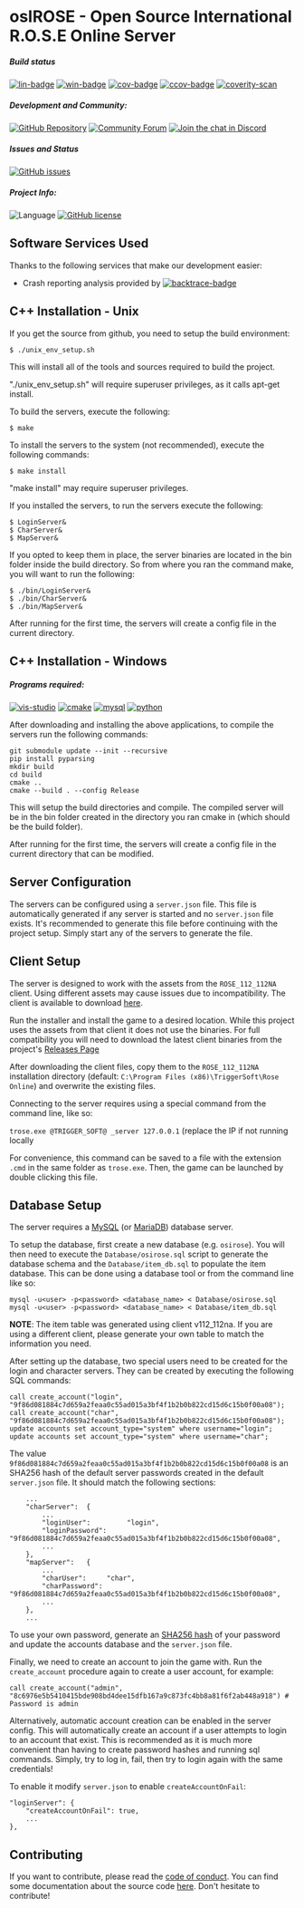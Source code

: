 osIROSE - Open Source International R.O.S.E Online Server
===================================================

##### Build status
[![lin-badge]][lin-link] [![win-badge]][win-link]
[![cov-badge]][cov-link] [![ccov-badge]][ccov-link]
[![coverity-scan]][coverity-scan-link]

[lin-badge]: https://travis-ci.org/dev-osrose/osIROSE-new.svg?branch=trunk "Linux build status"
[lin-link]:  https://travis-ci.org/dev-osrose/osIROSE-new "Linux build status"
[win-badge]: https://ci.appveyor.com/api/projects/status/20x0eufp7djvunf3/branch/trunk?svg=true "Windows build status"
[win-link]:  https://ci.appveyor.com/project/RavenX8/osirose-new/branch/trunk "Windows build status"
[cov-badge]: https://coveralls.io/repos/github/dev-osrose/osIROSE-new/badge.svg?branch=trunk&service=github
[cov-link]:  https://coveralls.io/github/dev-osrose/osIROSE-new?branch=trunk
[ccov-badge]: https://codecov.io/gh/dev-osrose/osIROSE-new/branch/trunk/graph/badge.svg
[ccov-link]: https://codecov.io/gh/dev-osrose/osIROSE-new/branch/trunk
[coverity-scan]: https://scan.coverity.com/projects/7232/badge.svg
[coverity-scan-link]: https://scan.coverity.com/projects/dev-osrose-osirose-new
[backtrace-badge]: https://img.shields.io/badge/Crash%20Report%20Analysis-backtrace.io-informational
[backtrace-link]: https://backtrace.io


##### Development and Community:
[![GitHub Repository](https://img.shields.io/badge/github-dev--osrose/osIROSE--new-green.svg)](https://github.com/dev-osrose/osIROSE-new)
[![Community Forum](https://img.shields.io/badge/forum-http%3A%2F%2Fforum.dev--osrose.com-green.svg)](http://forum.dev-osrose.com/index.php)
[![Join the chat in Discord](https://img.shields.io/discord/454345032846016515.svg)](https://discord.gg/u7UE5fW)

##### Issues and Status
[![GitHub issues](https://img.shields.io/github/issues/dev-osrose/osIROSE-new.svg)](https://github.com/dev-osrose/osIROSE-new/issues)

##### Project Info:
![Language](https://img.shields.io/badge/language-C++-yellow.svg)
[![GitHub license](https://img.shields.io/badge/license-Apache%202-blue.svg)](https://raw.githubusercontent.com/dev-osrose/osIROSE-new/master/LICENSE.txt)

Software Services Used
-----------------------
Thanks to the following services that make our development easier:

- Crash reporting analysis provided by [![backtrace-badge]][backtrace-link]


C++ Installation - Unix
-----------------------

If you get the source from github, you need to setup the build environment:

    $ ./unix_env_setup.sh

This will install all of the tools and sources required to build the project.

"./unix_env_setup.sh" will require superuser privileges, as it calls apt-get install.

To build the servers, execute the following:

    $ make

To install the servers to the system (not recommended), execute the following commands:

    $ make install

"make install" may require superuser privileges.

If you installed the servers, to run the servers execute the following:

    $ LoginServer&
    $ CharServer&
    $ MapServer&

If you opted to keep them in place, the server binaries are located in the bin folder inside the build directory. So from where you ran the command make, you will want to run the following:

    $ ./bin/LoginServer&
    $ ./bin/CharServer&
    $ ./bin/MapServer&

After running for the first time, the servers will create a config file in the current directory.

C++ Installation - Windows
-----------------------

##### Programs required:
[![vis-studio]][vis-studio-link]
[![cmake]][cmake-link]
[![mysql]][mysql-link]
[![python]][python-link]

[vis-studio]: https://img.shields.io/badge/Visual%20Studio-Download-blue.svg "Download Visual Stuido"
[vis-studio-link]: https://visualstudio.microsoft.com/downloads/ "Download Visual Stuido"
[cmake]: https://img.shields.io/badge/CMake-Download-blue.svg "Download CMake"
[cmake-link]: https://cmake.org/download/ "Download CMake"
[mysql]: https://img.shields.io/badge/MySQL%20Connector%20C%2064--bit-Download-blue.svg "Download MySQL Connector:C 64-bit"
[mysql-link]: http://dev.mysql.com/downloads/connector/c/ "Download MySQL Connector:C 64-bit"
[python]: https://img.shields.io/badge/Python-Download-blue.svg "Download Python 2.7"
[python-link]: https://www.python.org/downloads/release/python-2715/ "Download Python"

After downloading and installing the above applications, to compile the servers run the following commands:

    git submodule update --init --recursive
    pip install pyparsing
    mkdir build
    cd build
    cmake ..
    cmake --build . --config Release

This will setup the build directories and compile. The compiled server will be in the bin folder created in the directory you ran cmake in (which should be the build folder).

After running for the first time, the servers will create a config file in the current directory that can be modified.

Server Configuration
--------------------
The servers can be configured using a `server.json` file. This file is automatically generated if any
server is started and no `server.json` file exists. It's recommended to generate this file before
continuing with the project setup. Simply start any of the servers to generate the file.

Client Setup
------------
The server is designed to work with the assets from the `ROSE_112_112NA` client. Using different
assets may cause issues due to incompatibility. The client is available to download
[here](https://mega.nz/#F!8AkG3TzJ!6eoMc65tHmF_d_6nAvf8ZA?UQc3zZKb).

Run the installer and install the game to a desired location. While this project uses the assets
from that client it does not use the binaries. For full compatibility you will need to download
the latest client binaries from the project's [Releases Page](https://github.com/dev-osrose/osIROSE-new/releases)

After downloading the client files, copy them to the `ROSE_112_112NA` installation directory (default:
`C:\Program Files (x86)\TriggerSoft\Rose Online`) and overwrite the existing files.

 Connecting to the server requires using a special command from the command line, like so:

`trose.exe @TRIGGER_SOFT@ _server 127.0.0.1` (replace the IP if not running locally

For convenience, this command can be saved to a file with the extension `.cmd` in the same folder
as `trose.exe`. Then, the game can be launched by double clicking this file.

Database Setup
---------------
The server requires a [MySQL](https://mysql.com/) (or [MariaDB](https://mariadb.com/)) database server.

To setup the database, first create a new database (e.g. `osirose`). You will then need to execute the
`Database/osirose.sql` script to generate the database schema and the `Database/item_db.sql` to
populate the item database. This can be done using a database tool or from the command line like so:
```
mysql -u<user> -p<password> <database_name> < Database/osirose.sql
mysql -u<user> -p<password> <database_name> < Database/item_db.sql
```

**NOTE**: The item table was generated using client v112_112na. If you are using a different client,
please generate your own table to match the information you need.

After setting up the database, two special users need to be created for the login and character
servers. They can be created by executing the following SQL commands:

```
call create_account("login", "9f86d081884c7d659a2feaa0c55ad015a3bf4f1b2b0b822cd15d6c15b0f00a08");
call create_account("char", "9f86d081884c7d659a2feaa0c55ad015a3bf4f1b2b0b822cd15d6c15b0f00a08");
update accounts set account_type="system" where username="login";
update accounts set account_type="system" where username="char";
```

The value `9f86d081884c7d659a2feaa0c55ad015a3bf4f1b2b0b822cd15d6c15b0f00a08` is an SHA256 hash of the default server passwords created
in the default `server.json` file. It should match the following sections:

```
    ...
    "charServer":  {
        ...
        "loginUser":         "login",
        "loginPassword":     "9f86d081884c7d659a2feaa0c55ad015a3bf4f1b2b0b822cd15d6c15b0f00a08",
        ...
    },
    "mapServer":   {
        ...
        "charUser":     "char",
        "charPassword": "9f86d081884c7d659a2feaa0c55ad015a3bf4f1b2b0b822cd15d6c15b0f00a08",
        ...
    },
    ...
```

To use your own password, generate an [SHA256 hash](https://emn178.github.io/online-tools/sha256.html) of your password
and update the accounts database and the `server.json` file.

Finally, we need to create an account to join the game with. Run the `create_account` procedure
again to create a user account, for example:

```
call create_account("admin", "8c6976e5b5410415bde908bd4dee15dfb167a9c873fc4bb8a81f6f2ab448a918") # Password is admin
```

Alternatively, automatic account creation can be enabled in the server config. This will automatically
create an account if a user attempts to login to an account that exist. This is recommended as it is
much more convenient than having to create password hashes and running sql commands. Simply, try to
log in, fail, then try to login again with the same credentials!

To enable it modify `server.json` to enable `createAccountOnFail`:
```
"loginServer": {
    "createAccountOnFail": true,
    ...
},
```

Contributing
-----------------------

If you want to contribute, please read the [code of conduct](CODE_OF_CONDUCT.md). You can find some documentation about the source code [here](Documentation.md). Don't hesitate to contribute!
